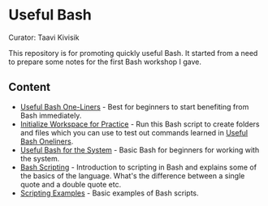 # Useful Bash
Curator: Taavi Kivisik

This repository is for promoting quickly useful Bash. It started from a need to prepare some notes for the first Bash workshop I gave.

## Content

* [Useful Bash One-Liners](useful_bash_oneliners.md) - Best for beginners to start benefiting from Bash immediately.
* [Initialize Workspace for Practice](init.sh) - Run this Bash script to create folders and files which you can use to test out commands learned in [Useful Bash Oneliners](useful_bash_oneliners.md).
* [Useful Bash for the System](useful_bash_for_system.md) - Basic Bash for beginners for working with the system.
* [Bash Scripting](bash_scripting.md) - Introduction to scripting in Bash and explains some of the basics of the language. What's the difference between a single quote and a double quote etc.
* [Scripting Examples](scripting_examples) - Basic examples of Bash scripts.
